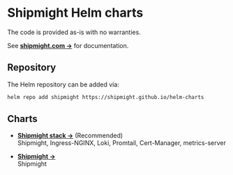 # Shipmight Helm charts

The code is provided as-is with no warranties.

See [**shipmight.com →**](https://shipmight.com) for documentation.

## Repository

The Helm repository can be added via:

```bash
helm repo add shipmight https://shipmight.github.io/helm-charts
```

## Charts

- [**Shipmight stack →**](./charts/shipmight-stack/README.md) (Recommended)  
  Shipmight, Ingress-NGINX, Loki, Promtail, Cert-Manager, metrics-server

- [**Shipmight →**](./charts/shipmight/README.md)  
  Shipmight
